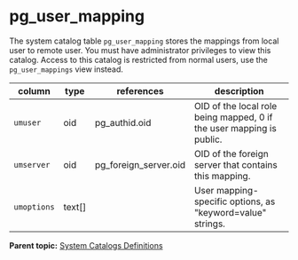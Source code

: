 # pg_user_mapping 

The system catalog table `pg_user_mapping` stores the mappings from local user to remote user. You must have administrator privileges to view this catalog. Access to this catalog is restricted from normal users, use the `pg_user_mappings` view instead.

|column|type|references|description|
|------|----|----------|-----------|
|`umuser`|oid|pg\_authid.oid|OID of the local role being mapped, 0 if the user mapping is public.|
|`umserver`|oid|pg\_foreign\_server.oid|OID of the foreign server that contains this mapping.|
|`umoptions`|text\[\]| |User mapping-specific options, as "keyword=value" strings.|

**Parent topic:** [System Catalogs Definitions](../system_catalogs/catalog_ref-html.html)

